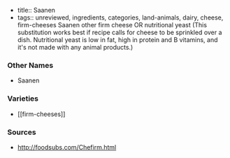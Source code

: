 - title:: Saanen
- tags:: unreviewed, ingredients, categories, land-animals, dairy, cheese, firm-cheeses
Saanen other firm cheese OR nutritional yeast (This substitution works best if recipe calls for cheese to be sprinkled over a dish. Nutritional yeast is low in fat, high in protein and B vitamins, and it's not made with any animal products.)

### Other Names

* Saanen

### Varieties

* [[firm-cheeses]]

### Sources
* http://foodsubs.com/Chefirm.html
